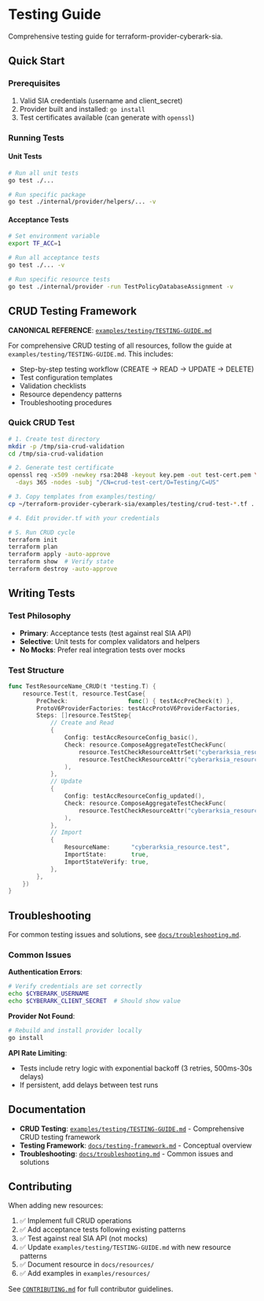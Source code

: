 # Testing Guide

Comprehensive testing guide for terraform-provider-cyberark-sia.

## Quick Start

### Prerequisites

1. Valid SIA credentials (username and client_secret)
2. Provider built and installed: `go install`
3. Test certificates available (can generate with `openssl`)

### Running Tests

#### Unit Tests

```bash
# Run all unit tests
go test ./...

# Run specific package
go test ./internal/provider/helpers/... -v
```

#### Acceptance Tests

```bash
# Set environment variable
export TF_ACC=1

# Run all acceptance tests
go test ./... -v

# Run specific resource tests
go test ./internal/provider -run TestPolicyDatabaseAssignment -v
```

## CRUD Testing Framework

**CANONICAL REFERENCE**: [`examples/testing/TESTING-GUIDE.md`](examples/testing/TESTING-GUIDE.md)

For comprehensive CRUD testing of all resources, follow the guide at `examples/testing/TESTING-GUIDE.md`. This includes:

- Step-by-step testing workflow (CREATE → READ → UPDATE → DELETE)
- Test configuration templates
- Validation checklists
- Resource dependency patterns
- Troubleshooting procedures

### Quick CRUD Test

```bash
# 1. Create test directory
mkdir -p /tmp/sia-crud-validation
cd /tmp/sia-crud-validation

# 2. Generate test certificate
openssl req -x509 -newkey rsa:2048 -keyout key.pem -out test-cert.pem \
  -days 365 -nodes -subj "/CN=crud-test-cert/O=Testing/C=US"

# 3. Copy templates from examples/testing/
cp ~/terraform-provider-cyberark-sia/examples/testing/crud-test-*.tf .

# 4. Edit provider.tf with your credentials

# 5. Run CRUD cycle
terraform init
terraform plan
terraform apply -auto-approve
terraform show  # Verify state
terraform destroy -auto-approve
```

## Writing Tests

### Test Philosophy

- **Primary**: Acceptance tests (test against real SIA API)
- **Selective**: Unit tests for complex validators and helpers
- **No Mocks**: Prefer real integration tests over mocks

### Test Structure

```go
func TestResourceName_CRUD(t *testing.T) {
    resource.Test(t, resource.TestCase{
        PreCheck:                 func() { testAccPreCheck(t) },
        ProtoV6ProviderFactories: testAccProtoV6ProviderFactories,
        Steps: []resource.TestStep{
            // Create and Read
            {
                Config: testAccResourceConfig_basic(),
                Check: resource.ComposeAggregateTestCheckFunc(
                    resource.TestCheckResourceAttrSet("cyberarksia_resource.test", "id"),
                    resource.TestCheckResourceAttr("cyberarksia_resource.test", "name", "test"),
                ),
            },
            // Update
            {
                Config: testAccResourceConfig_updated(),
                Check: resource.ComposeAggregateTestCheckFunc(
                    resource.TestCheckResourceAttr("cyberarksia_resource.test", "name", "updated"),
                ),
            },
            // Import
            {
                ResourceName:      "cyberarksia_resource.test",
                ImportState:       true,
                ImportStateVerify: true,
            },
        },
    })
}
```

## Troubleshooting

For common testing issues and solutions, see [`docs/troubleshooting.md`](docs/troubleshooting.md).

### Common Issues

**Authentication Errors**:
```bash
# Verify credentials are set correctly
echo $CYBERARK_USERNAME
echo $CYBERARK_CLIENT_SECRET  # Should show value
```

**Provider Not Found**:
```bash
# Rebuild and install provider locally
go install
```

**API Rate Limiting**:
- Tests include retry logic with exponential backoff (3 retries, 500ms-30s delays)
- If persistent, add delays between test runs

## Documentation

- **CRUD Testing**: [`examples/testing/TESTING-GUIDE.md`](examples/testing/TESTING-GUIDE.md) - Comprehensive CRUD testing framework
- **Testing Framework**: [`docs/testing-framework.md`](docs/testing-framework.md) - Conceptual overview
- **Troubleshooting**: [`docs/troubleshooting.md`](docs/troubleshooting.md) - Common issues and solutions

## Contributing

When adding new resources:

1. ✅ Implement full CRUD operations
2. ✅ Add acceptance tests following existing patterns
3. ✅ Test against real SIA API (not mocks)
4. ✅ Update `examples/testing/TESTING-GUIDE.md` with new resource patterns
5. ✅ Document resource in `docs/resources/`
6. ✅ Add examples in `examples/resources/`

See [`CONTRIBUTING.md`](CONTRIBUTING.md) for full contributor guidelines.
